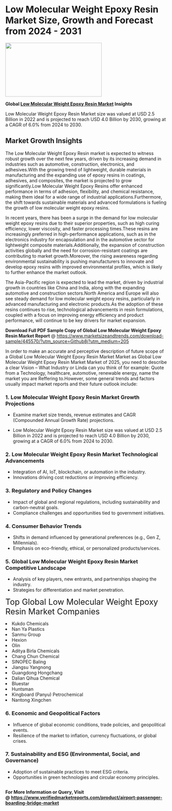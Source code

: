 <H1>Low Molecular Weight Epoxy Resin Market Size, Growth and Forecast from 2024 - 2031</H1><img class="aligncenter size-medium wp-image-584254" src="https://thirdeyenews.in/wp-content/uploads/2024/09/Global-Market-Research-300x168.jpeg" alt="" width="300" height="168" /><p><strong>Global&nbsp;<a href="https://www.marketsizeandtrends.com/download-sample/445570/?utm_source=Github8j?utm_medium=205">Low Molecular Weight Epoxy Resin Market</a> Insights</strong></p><p>Low Molecular Weight Epoxy Resin Market size was valued at USD 2.5 Billion in 2022 and is projected to reach USD 4.0 Billion by 2030, growing at a CAGR of 6.0% from 2024 to 2030.</p><p><h2>Market Growth Insights</h2> <p>The Low Molecular Weight Epoxy Resin market is expected to witness robust growth over the next few years, driven by its increasing demand in industries such as automotive, construction, electronics, and adhesives.With the growing trend of lightweight, durable materials in manufacturing and the expanding use of epoxy resins in coatings, adhesives, and composites, the market is projected to grow significantly.Low Molecular Weight Epoxy Resins offer enhanced performance in terms of adhesion, flexibility, and chemical resistance, making them ideal for a wide range of industrial applications.Furthermore, the shift towards sustainable materials and advanced formulations is fueling the growth of low molecular weight epoxy resins.</p> <p>In recent years, there has been a surge in the demand for low molecular weight epoxy resins due to their superior properties, such as high curing efficiency, lower viscosity, and faster processing times.These resins are increasingly preferred in high-performance applications, such as in the electronics industry for encapsulation and in the automotive sector for lightweight composite materials.Additionally, the expansion of construction activities globally and the need for corrosion-resistant coatings are contributing to market growth.Moreover, the rising awareness regarding environmental sustainability is pushing manufacturers to innovate and develop epoxy resins with improved environmental profiles, which is likely to further enhance the market outlook.</p> <p>The Asia-Pacific region is expected to lead the market, driven by industrial growth in countries like China and India, along with the expanding automotive and construction sectors.North America and Europe will also see steady demand for low molecular weight epoxy resins, particularly in advanced manufacturing and electronic products.As the adoption of these resins continues to rise, technological advancements in resin formulations, coupled with a focus on improving energy efficiency and product performance, will continue to be key drivers for market expansion.</p> <p><span class=""><strong>Download Full PDF Sample Copy of Global Low Molecular Weight Epoxy Resin Market Report</strong> @ <a href="https://www.marketsizeandtrends.com/download-sample/445570/?utm_source=Github8j?utm_medium=205" target="_blank">https://www.marketsizeandtrends.com/download-sample/445570/?utm_source=Github8j?utm_medium=205</a></span></p><p>In order to make an accurate and perceptive description of future scope of a Global&nbsp;Low Molecular Weight Epoxy Resin Market Market as Global&nbsp;Low Molecular Weight Epoxy Resin Market Market of 2025, you need to describe a clear Vision &ndash; What Industry or Linda can you think of for example: Quote from a Technology, healthcare, automotive, renewable energy, name the market you are Reffering to.However, some general trends and factors usually impact market reports and their future outlook include:</p><h3>1.&nbsp;<strong>Low Molecular Weight Epoxy Resin Market Growth Projections</strong></h3><ul><li>Examine market size trends, revenue estimates and CAGR (Compounded Annual Growth Rate) projections.</li><li><p>Low Molecular Weight Epoxy Resin Market size was valued at USD 2.5 Billion in 2022 and is projected to reach USD 4.0 Billion by 2030, growing at a CAGR of 6.0% from 2024 to 2030.</p></li></ul><h3>2.&nbsp;<strong>Low Molecular Weight Epoxy Resin Market Technological Advancements</strong></h3><ul><li>Integration of AI, IoT, blockchain, or automation in the industry.</li><li>Innovations driving cost reductions or improving efficiency.</li></ul><h3>3.&nbsp;<strong>Regulatory and Policy Changes</strong></h3><ul><li>Impact of global and regional regulations, including sustainability and carbon-neutral goals.</li><li>Compliance challenges and opportunities tied to government initiatives.</li></ul><h3>4.&nbsp;<strong>Consumer Behavior Trends</strong></h3><ul><li>Shifts in demand influenced by generational preferences (e.g., Gen Z, Millennials).</li><li>Emphasis on eco-friendly, ethical, or personalized products/services.</li></ul><h3>5.&nbsp;<strong>Global Low Molecular Weight Epoxy Resin Market Competitive Landscape</strong></h3><ul><li>Analysis of key players, new entrants, and partnerships shaping the industry.</li><li>Strategies for differentiation and market penetration.</li></ul><p data-pm-slice="1 1 []"><span style="color: inherit; font-family: inherit; font-size: 25px;">Top Global Low Molecular Weight Epoxy Resin Market Companies</span></p><div class="" data-test-id=""><p><li>Kukdo Chemicals</li><li> Nan Ya Plastics</li><li> Sanmu Group</li><li> Hexion</li><li> Olin</li><li> Aditya Birla Chemicals</li><li> Chang Chun Chemical</li><li> SINOPEC Baling</li><li> Jiangsu Yangnong</li><li> Guangdong Hongchang</li><li> Dalian Qihua Chemical</li><li> Bluestar</li><li> Huntsman</li><li> Kingboard (Panyu) Petrochemical</li><li> Nantong Xingchen</li></p></div><h3>6.&nbsp;<strong>Economic and Geopolitical Factors</strong></h3><ul><li>Influence of global economic conditions, trade policies, and geopolitical events.</li><li>Resilience of the market to inflation, currency fluctuations, or global crises.</li></ul><h3>7.&nbsp;<strong>Sustainability and ESG (Environmental, Social, and Governance)</strong></h3><ul><li>Adoption of sustainable practices to meet ESG criteria.</li><li>Opportunities in green technologies and circular economy principles.</li></ul><h2><strong style="font-size: 14px;">For More Information or Query, Visit @&nbsp;</strong><a style="background-color: #ffffff; font-size: 14px;" href="https://www.marketsizeandtrends.com/report/low-molecular-weight-epoxy-resin-market/" target="_blank">https://www.verifiedmarketreports.com/product/airport-passenger-boarding-bridge-market</a></h2>